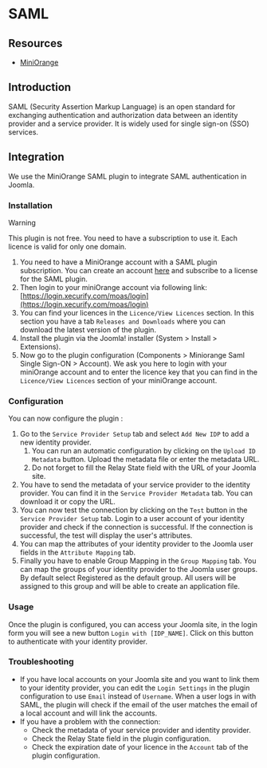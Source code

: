 # SAML
## Resources
- [MiniOrange](https://plugins.miniorange.com/joomla-single-sign-on-sso)

## Introduction
SAML (Security Assertion Markup Language) is an open standard for exchanging authentication and authorization data between an identity provider and a service provider. It is widely used for single sign-on (SSO) services.

## Integration
We use the MiniOrange SAML plugin to integrate SAML authentication in Joomla.

### Installation
> [!WARNING]
> This plugin is not free. You need to have a subscription to use it. Each licence is valid for only one domain.
1. You need to have a MiniOrange account with a SAML plugin subscription. You can create an account [here](https://www.miniorange.com/businessfreetrial) and subscribe to a license for the SAML plugin.
2. Then login to your miniOrange account via following link: [https://login.xecurify.com/moas/login](https://login.xecurify.com/moas/login)
3. You can find your licences in the `Licence/View Licences` section. In this section you have a tab `Releases and Downloads` where you can download the latest version of the plugin.
4. Install the plugin via the Joomla! installer (System > Install > Extensions).
5. Now go to the plugin configuration (Components > Miniorange Saml Single Sign-ON > Account). We ask you here to login with your miniOrange account and to enter the licence key that you can find in the `Licence/View Licences` section of your miniOrange account.

### Configuration
You can now configure the plugin : 
1. Go to the `Service Provider Setup` tab and select `Add New IDP` to add a new identity provider. 
   1. You can run an automatic configuration by clicking on the `Upload ID Metadata` button. Upload the metadata file or enter the metadata URL.
   2. Do not forget to fill the Relay State field with the URL of your Joomla site.
2. You have to send the metadata of your service provider to the identity provider. You can find it in the `Service Provider Metadata` tab. You can download it or copy the URL.
3. You can now test the connection by clicking on the `Test` button in the `Service Provider Setup` tab. Login to a user account of your identity provider and check if the connection is successful. If the connection is successful, the test will display the user's attributes.
4. You can map the attributes of your identity provider to the Joomla user fields in the `Attribute Mapping` tab.
5. Finally you have to enable Group Mapping in the `Group Mapping` tab. You can map the groups of your identity provider to the Joomla user groups. By default select Registered as the default group. All users will be assigned to this group and will be able to create an application file.

### Usage
Once the plugin is configured, you can access your Joomla site, in the login form you will see a new button `Login with [IDP_NAME]`. Click on this button to authenticate with your identity provider.

### Troubleshooting
- If you have local accounts on your Joomla site and you want to link them to your identity provider, you can edit the `Login Settings` in the plugin configuration to use `Email` instead of `Username`. When a user logs in with SAML, the plugin will check if the email of the user matches the email of a local account and will link the accounts.
- If you have a problem with the connection: 
  - Check the metadata of your service provider and identity provider.
  - Check the Relay State field in the plugin configuration.
  - Check the expiration date of your licence in the `Account` tab of the plugin configuration.
